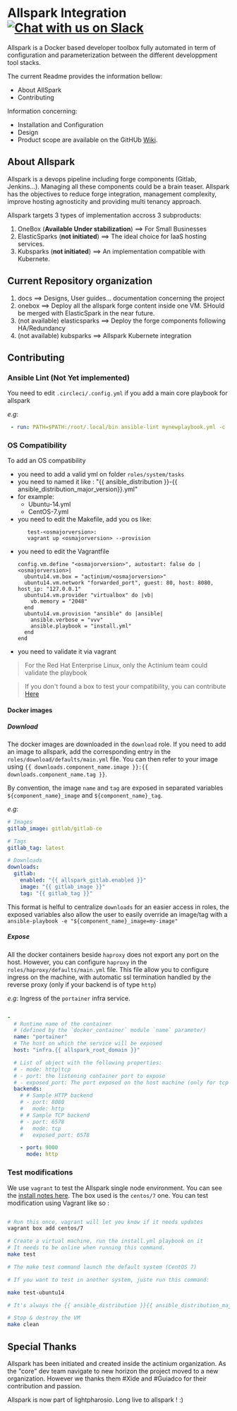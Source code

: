 

# Allspark Integration[![Chat with us on Slack](https://img.shields.io/badge/chat%20with%20us%20on-Slack-blue.svg)](https://lightpharosio.slack.com)

Allspark is a Docker based developer toolbox fully automated in term of configuration and parameterization between the different developpment tool stacks.

<aside class="notice">
The current Readme provides the information bellow:
  
* About AllSpark
* Contributing
  
Information concerning:

* Installation and Configuration
* Design
* Product scope are available on the GitHUb [Wiki](https://github.com/lightpharosio/allspark_iaas_integration/wiki).
</aside>


## About Allspark

Allspark is a devops pipeline including forge components (Gitlab, Jenkins...). Managing all these components could be a brain teaser. Allspark has the objectives to reduce forge integration, management complexity, improve hosting agnosticity and providing multi tenancy approach.  

Allspark targets 3 types of implementation accross 3 subproducts:
1. OneBox (**Available Under stabilization**) ==> For Small Businesses
2. ElasticSparks (**not initiated**) ==> The ideal choice for IaaS hosting services.
3. Kubsparks (**not initiated**) ==> An implementation compatible with Kubernete.

## Current Repository organization

1. docs ==> Designs, User guides... documentation concerning the project
2. onebox ==> Deploy all the allspark forge content inside one VM. SHould be merged with ElasticSpark in the near future.
3. (not available) elasticsparks ==> Deploy the forge components following HA/Redundancy  
3. (not available) kubsparks ==> Allspark Kubernete integration 


## Contributing

### Ansible Lint (Not Yet implemented)
You need to edit `.circleci/.config.yml` if you add a main core playbook for allspark

_e.g_:
```yaml
 - run: PATH=$PATH:/root/.local/bin ansible-lint mynewplaybook.yml -c .circleci/.ansible-lint
```

### OS Compatibility

To add an OS compatibility
  - you need to add a valid yml on folder ```roles/system/tasks```
  - you need to named it like : "{{ ansible_distribution }}-{{ ansible_distribution_major_version}}.yml"
  - for example:
    - Ubuntu-14.yml
    - CentOS-7.yml
  - you need to edit the Makefile, add you os like:
    ```
       test-<osmajorversion>:
       vagrant up <osmajorversion> --provision
    ```
  - you need to edit the Vagrantfile
    ```
    config.vm.define "<osmajorversion>", autostart: false do |<osmajorversion>|
      ubuntu14.vm.box = "actinium/<osmajorversion>"
      ubuntu14.vm.network "forwarded_port", guest: 80, host: 8080, host_ip: "127.0.0.1"
      ubuntu14.vm.provider "virtualbox" do |vb|
        vb.memory = "2048"
      end
      ubuntu14.vm.provision "ansible" do |ansible|
        ansible.verbose = "vvv"
        ansible.playbook = "install.yml"
      end
    end
    ```
  - you need to validate it via vagrant

>For the Red Hat Enterprise Linux, only the Actinium team could validate the playbook

>If you don't found a box to test your compatibility, you can contribute [Here](https://app.vagrantup.com/actinium/)

#### Docker images

##### Download

The docker images are downloaded in the `download` role.
If you need to add an image to allspark, add the corresponding entry
in the `roles/download/defaults/main.yml` file. You can then refer to
your image using `{{ downloads.component_name.image }}:{{ downloads.component_name.tag }}`.

By convention, the image `name` and `tag` are exposed in separated variables `${component_name}_image` and `${component_name}_tag`.

_e.g_:
```yaml
# Images
gitlab_image: gitlab/gitlab-ce

# Tags
gitlab_tag: latest

# Downloads
downloads:
  gitlab:
    enabled: "{{ allspark_gitlab.enabled }}"
    image: "{{ gitlab_image }}"
    tag: "{{ gitlab_tag }}"
```

This format is helful to centralize `downloads` for an easier access in roles, the exposed variables also allow the user to
easily override an image/tag with a `ansible-playbook -e "${component_name}_image=my-image"`

##### Expose

All the docker containers beside `haproxy` does not export any port on the host.
However, you can configure `haproxy` in the `roles/haproxy/defaults/main.yml` file.
This file allow you to configure ingress on the machine, with automatic ssl termination handled
by the reverse proxy (only if your backend is of type `http`)

_e.g_: Ingress of the `portainer` infra service.
```yaml

-
  # Runtime name of the container
  # (defined by the `docker_container` module `name` parameter)
  name: "portainer"
  # The host on which the service will be exposed
  host: "infra.{{ allspark_root_domain }}"

  # List of object with the following properties:
  # - mode: http|tcp
  # - port: the listening container port to expose
  # - exposed_port: The port exposed on the host machine (only for tcp mode)
  backends:
    # # Sample HTTP backend
    # - port: 8080
    #   mode: http
    # # Sample TCP backend
    # - port: 6578
    #   mode: tcp
    #   exposed_port: 6578

    - port: 9000
      mode: http

```

### Test modifications

We use `vagrant` to test the Allspark single node environment.
You can see the [install notes here](https://www.vagrantup.com/docs/installation/).
The box used is the `centos/7` one.
You can test modification using Vagrant like so :
```sh

# Run this once, vagrant will let you know if it needs updates
vagrant box add centos/7

# Create a virtual machine, run the install.yml playbook on it
# It needs to be online when running this command.
make test

# The make test command launch the default system (CentOS 7)

# If you want to test in another system, juste run this command:

make test-ubuntu14

# It's always the {{ ansible_distribution }}{{ ansible_distribution_major_version }}

# Stop & destroy the VM
make clean
```

## Special Thanks
Allspark has been initiated and created inside the actinium organization. As the "core" dev team navigate to new horizon the project moved to a new organization. However we thanks them #Xide and #Guiadco for their contribution and passion. 

Allspark is now part of lightpharosio. Long live to allspark ! :)
